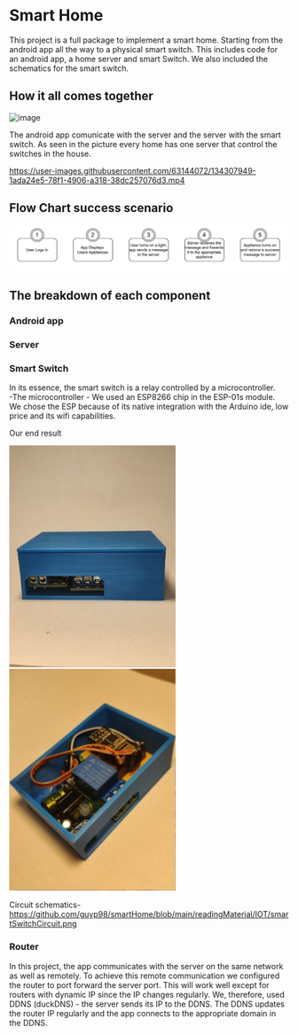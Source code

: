 # Smart Home

This project is a full package to implement a smart home. Starting from the android app all the way to a physical smart switch. This includes code for an android app, a home server and smart Switch. We also included the schematics for the smart switch.

## How it all comes together
![image](https://user-images.githubusercontent.com/63144072/134199323-d933e467-3390-48bd-a524-684467573887.png)


The android app comunicate with the server and the server with the smart switch.
As seen in the picture every home has one server that control the switches in the house.

https://user-images.githubusercontent.com/63144072/134307949-1ada24e5-78f1-4906-a318-38dc257076d3.mp4




## Flow Chart success scenario
![image](https://github.com/guyp98/smartHome/blob/main/readingMaterial/flow_chart.png)


## The breakdown of each component

### Android app
 

### Server

### Smart Switch
In its essence, the smart switch is a relay controlled by a microcontroller.                                                                                           
-The microcontroller - We used an ESP8266  chip in the ESP-01s module.
We chose the ESP because of its native integration with the Arduino ide, low price and its wifi capabilities. 

Our end result

![image](https://github.com/guyp98/smartHome/blob/main/readingMaterial/IOT/smartSwitch1.jpg)
![image](https://github.com/guyp98/smartHome/blob/main/readingMaterial/IOT/smartSwitch2.jpg)

Circuit schematics- https://github.com/guyp98/smartHome/blob/main/readingMaterial/IOT/smartSwitchCircuit.png

### Router
In this project, the app communicates with the server on the same network as well as remotely. To achieve this remote communication we configured the router to port forward the server port. This will work well except for routers with dynamic IP since the IP changes regularly. We, therefore, used DDNS (duckDNS) - the server sends its IP to the DDNS. The DDNS updates the router IP regularly and the app connects to the appropriate domain in the DDNS. 
















